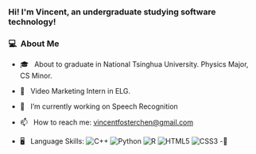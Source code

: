### Hi! I'm Vincent, an undergraduate studying software technology!

### 💻 &nbsp;About Me 

- 🎓 &nbsp; About to graduate in National Tsinghua University. Physics Major, CS Minor. 
- 🤖 &nbsp; Video Marketing Intern in ELG.
- 🔭 &nbsp; I’m currently working on Speech Recognition
- 📫 &nbsp; How to reach me: [vincentfosterchen@gmail.com](vincentfosterchen@gmail.com)

- 🖥 &nbsp; Language Skills: <img alt="C++" src="https://img.shields.io/badge/c++%20-%2300599C.svg?&style=for-the-badge&logo=c%2B%2B&ogoColor=white"/> <img alt="Python" src="https://img.shields.io/badge/python%20-%2314354C.svg?&style=for-the-badge&logo=python&logoColor=white"/>
                            <img alt="R" src="https://img.shields.io/badge/r-%23276DC3.svg?&style=for-the-badge&logo=r&logoColor=white"/>
                            <img alt="HTML5" src="https://img.shields.io/badge/html5%20-%23E34F26.svg?&style=for-the-badge&logo=html5&logoColor=white"/>
                            <img alt="CSS3" src="https://img.shields.io/badge/css3%20-%231572B6.svg?&style=for-the-badge&logo=css3&logoColor=white"/>
-📡 &nbsp; 




<!--
**VincentChen0110/VincentChen0110** is a ✨ _special_ ✨ repository because its `README.md` (this file) appears on your GitHub profile.

Here are some ideas to get you started:

- 🔭 I’m currently working on ...
- 🌱 I’m currently learning ...
- 👯 I’m looking to collaborate on ...
- 🤔 I’m looking for help with ...
- 💬 Ask me about ...
- 📫 How to reach me: ...
- 😄 Pronouns: ...
- ⚡ Fun fact: ...
-->

